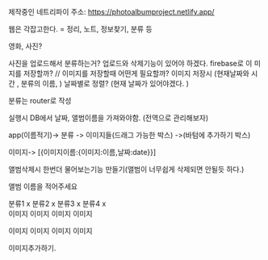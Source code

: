 <!-- @format -->

제작중인 네트리파이 주소: https://photoalbumproject.netlify.app/

웹은 각잡고한다. = 정리, 노트, 정보찾기, 분류 등

영화, 사진?

사진을 업로드해서 분류하는거? 업로드와 삭제기능이 있어야 하겠다. firebase로 이
미  
지를 저장할까? // 이미지를 저장할때 어떤게 필요할까? 이미지 저장시 (현재날짜와
시  
간 , 분류의 이름, ) 날짜별로 정렬? (현재 날짜가 있어야겠다. )

분류는 router로 작성

실행시 DB에서 날짜, 앨범이름을 가져와야함. (전역으로 관리해보자)

app(이름적기)-> 분류 -> 이미지들(드래그 가능한 박스) ->(바텀에 추가하기 박스)

이미지-> [{이미지이름:{이미지:이름,날짜:date}}]

앨범삭제시 한번더 물어보는기능 만들기(앨범이 너무쉽게 삭제되면 안될듯 하다.)

앨범 이름을 적어주세요

분류1 x 분류2 x 분류3 x 분류4 x  
이미지 이미지 이미지 이미지

이미지 이미지 이미지 이미지

이미지추가하기.
